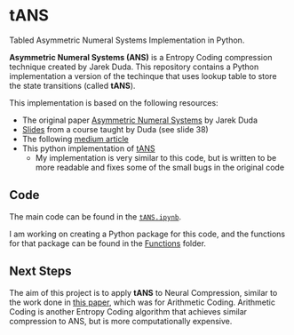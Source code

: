 # tANS
Tabled Asymmetric Numeral Systems Implementation in Python. 

**Asymmetric Numeral Systems (ANS)** is a Entropy Coding compression technique created by Jarek Duda. This repository contains a Python implementation a version of the techinque that uses lookup table to store the state transitions (called **tANS**). 

This implementation is based on the following resources: 

* The original paper [Asymmetric Numeral Systems](https://arxiv.org/abs/1311.2540) by Jarek Duda
* [Slides](https://ww2.ii.uj.edu.pl/~smieja/teaching/ti/3a.pdf) from a course taught by Duda (see slide 38)
* The following [medium article](https://medium.com/@bredelet/understanding-ans-coding-through-examples-d1bebfc7e076)
* This python implementation of [tANS](https://github.com/GarethCa/Py-tANS/tree/master?tab=readme-ov-file)
    * My implementation is very similar to this code, but is written to be more readable and fixes some of the small bugs in the original code
## Code

The main code can be found in the [`tANS.ipynb`](https://github.com/adamrt27/tANS/blob/main/tANS.ipynb).

I am working on creating a Python package for this code, and the functions for that package can be found in the [Functions](https://github.com/adamrt27/tANS/tree/main/Functions) folder.

## Next Steps

The aim of this project is to apply **tANS** to Neural Compression, similar to the work done in [this paper](https://arxiv.org/abs/2201.08830), which was for Arithmetic Coding. Arithmetic Coding is another Entropy Coding algorithm that achieves similar compression to ANS, but is more computationally expensive.